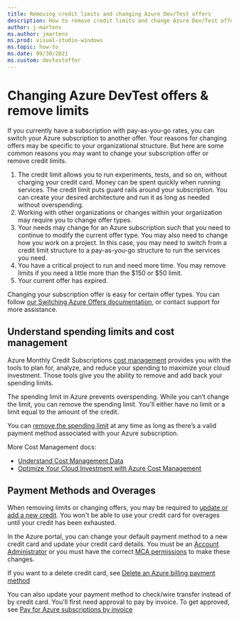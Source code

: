 ```yaml
---
title: Removing credit limits and changing Azure Dev/Test offers
description: How to remove credit limits and change Azure Dev/Test offers. Switch from pay-as-you-go to another offer.
author: j-martens
ms.author: jmartens
ms.prod: visual-studio-windows
ms.topic: how-to
ms.date: 09/30/2021
ms.custom: devtestoffer
---
```


# Changing Azure DevTest offers & remove limits

If you currently have a subscription with pay-as-you-go rates, you can switch your Azure subscription to another offer. Your reasons for changing offers may be specific to your organizational structure. But here are some common reasons you may want to change your subscription offer or remove credit limits.  

1. The credit limit allows you to run experiments, tests, and so on, without charging your credit card. Money can be spent quickly when running services. The credit limit puts guard rails around your subscription. You can create your desired architecture and run it as long as needed without overspending.  
2. Working with other organizations or changes within your organization may require you to change offer types.  
3. Your needs may change for an Azure subscription such that you need to continue to modify the current offer type. You may also need to change how you work on a project. In this case, you may need to switch from a credit limit structure to a pay-as-you-go structure to run the services you need.  
4. You have a critical project to run and need more time. You may remove limits if you need a little more than the $150 or $50 limit.  
5. Your current offer has expired.  

Changing your subscription offer is easy for certain offer types. You can follow [our Switching Azure Offers documentation](~/cost-management-billing/manage/switch-azure-offer.md), or contact support for more assistance.  

## Understand spending limits and cost management

Azure Monthly Credit Subscriptions [cost management](~/cost-management-billing/costs/cost-mgt-best-practices.md) provides you with the tools to plan for, analyze, and reduce your spending to maximize your cloud investment. Those tools give you the ability to remove and add back your spending limits.  

The spending limit in Azure prevents overspending. While you can’t change the limit, you can remove the spending limit. You'll either have no limit or a limit equal to the amount of the credit.  

You can [remove the spending limit](~/cost-management-billing/manage/spending-limit.md) at any time as long as there’s a valid payment method associated with your Azure subscription.  

More Cost Management docs:  

* [Understand Cost Management Data](~/cost-management-billing/costs/understand-cost-mgt-data.md)  
* [Optimize Your Cloud Investment with Azure Cost Management](~/cost-management-billing/costs/cost-mgt-best-practices.md)  

## Payment Methods and Overages

When removing limits or changing offers, you may be required to [update or add a new credit](~/cost-management-billing/manage/change-credit-card.md). You won't be able to use your credit card for overages until your credit has been exhausted.  

In the Azure portal, you can change your default payment method to a new credit card and update your credit card details. You must be an [Account Administrator](~/cost-management-billing/understand/subscription-transfer#whoisaa.md) or you must have the correct [MCA permissions](~/cost-management-billing/manage/understand-mca-roles.md) to make these changes.  

If you want to a delete credit card, see [Delete an Azure billing payment method](~/cost-management-billing/manage/delete-azure-payment-method.md)  

You can also update your payment method to check/wire transfer instead of by credit card. You'll first need approval to pay by invoice. To get approved, see [Pay for Azure subscriptions by invoice](~/cost-management-billing/manage/pay-by-invoice.md)  
